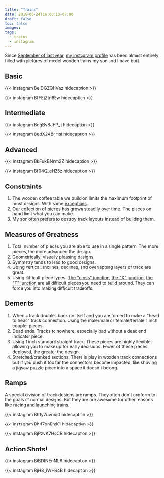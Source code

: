 ```yaml
---
title: "Trains"
date: 2018-06-24T16:03:13-07:00
draft: false
toc: false
images:
tags:
  - trains
  - instagram
---
```


Since [September of last year](https://www.instagram.com/p/BZHA7rjnu77/), [my instagram profile](https://www.instagram.com/tphummel/) has been almost entirely filled with pictures of model wooden trains my son and I have built.

## Basic


{{< instagram BelDGZQHVaz hidecaption >}}

{{< instagram BfFEjZtn6Ew hidecaption >}}


## Intermediate

{{< instagram BegBv8JHP_j hidecaption >}}

{{< instagram BedX24BnHsi hidecaption >}}


## Advanced

{{< instagram BkFukBNnm2Z hidecaption >}}

{{< instagram Bf04Q_eH25z hidecaption >}}

## Constraints

1. The wooden coffee table we build on limits the maximum footprint of most designs. With some [exceptions](https://www.instagram.com/p/Bgtd4lEn7nx/).
1. Our collection of [pieces](https://www.instagram.com/p/BegAh3OnN8R/) has grown steadily over time. The pieces on hand limit what you can make.
1. My son often prefers to destroy track layouts instead of building them.

## Measures of Greatness

1. Total number of pieces you are able to use in a single pattern. The more pieces, the more advanced the design.
1. Geometrically, visually pleasing designs.
1. Symmetry tends to lead to good designs.
1. Going vertical. Inclines, declines, and overlapping layers of track are great.
1. Using difficult piece types. [The "cross" junction](https://www.instagram.com/p/BfAF3VAHnBS/), [the "X" junction](https://www.instagram.com/p/BfBw9qUHHtT/), [the "T" junction](https://www.instagram.com/p/BkQB9JZHgAL/) are all difficult pieces you need to build around. They can force you into making difficult tradeoffs.

## Demerits

1. When a track doubles back on itself and you are forced to make a "head to head" track connection. Using the male/male or female/female 1 inch coupler pieces.
1. Dead ends. Tracks to nowhere, especially bad without a dead end indicator piece.
1. Using 1 inch standard straight track. These pieces are highly flexible allowing you to make up for early decisions. Fewer of these pieces deployed, the greater the design.
1. Stretched/cranked sections. There is play in wooden track connections but if you push it too far the connectors become impacted, like shoving a jigsaw puzzle piece into a space it doesn't belong.

## Ramps

A special division of track designs are ramps. They often don't conform to the goals of normal designs. But they are are awesome for other reasons like racing and launching trains.

{{< instagram Bh1y7uvnrq0 hidecaption >}}

{{< instagram Bh47pnEntK1 hidecaption >}}

{{< instagram BjPzvK7HoCR hidecaption >}}

## Action Shots!

{{< instagram BiBDINEnML6 hidecaption >}}

{{< instagram BjH8_iWHS4B hidecaption >}}
